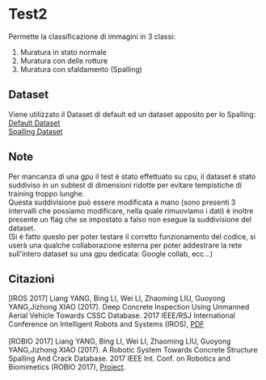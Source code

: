 # Test2
Permette la classificazione di immagini in 3 classi:<br/>
1. Muratura in stato normale<br/>
2. Muratura con delle rotture<br/>
3. Muratura con sfaldamento (Spalling)

## Dataset
Viene utilizzato il Dataset di default ed un dataset apposito per lo Spalling: <br/>
[Default Dataset](https://data.mendeley.com/datasets/5y9wdsg2zt/2) <br/>
[Spalling Dataset](https://github.com/ccny-ros-pkg/concreteIn_inpection_VGGF/)

## Note
Per mancanza di una gpu il test è stato effettuato su cpu, il dataset è stato suddiviso in un subtest di dimensioni ridotte per
evitare tempistiche di training troppo lunghe. <br/>
Questa suddivisione può essere modificata a mano (sono presenti 3 intervalli che possiamo modificare, nella quale rimuoviamo i dati)
è inoltre presente un flag che se impostato a falso non esegue la suddivisione del dataset.<br/>
(Si è fatto questo per poter testare il corretto funzionamento del codice, si userà una qualche collaborazione esterna per poter addestrare la rete sull'intero dataset su una gpu dedicata: Google collab, ecc...)

## Citazioni
[IROS 2017] Liang YANG, Bing LI, Wei LI, Zhaoming LIU, Guoyong YANG,Jizhong XIAO (2017). Deep Concrete Inspection Using Unmanned Aerial Vehicle Towards CSSC Database. 2017 IEEE/RSJ International Conference on Intelligent Robots and Systems (IROS), [PDF](https://ericlyang.github.io/img/IROS2017/IROS2017.pdf)<br/><br/>
[ROBIO 2017] Liang YANG, Bing LI, Wei LI, Zhaoming LIU, Guoyong YANG,Jizhong XIAO (2017). A Robotic System Towards Concrete Structure Spalling And Crack Database. 2017 IEEE Int. Conf. on Robotics and Biomimetics (ROBIO 2017), [Project](https://ericlyang.github.io/project/deepinspection/).
